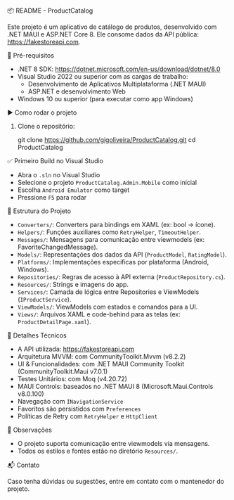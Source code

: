 
📦 README - ProductCatalog

Este projeto é um aplicativo de catálogo de produtos, desenvolvido com .NET MAUI e ASP.NET Core 8. Ele consome dados da API pública: https://fakestoreapi.com.

🧰 Pré-requisitos

- .NET 8 SDK: https://dotnet.microsoft.com/en-us/download/dotnet/8.0
- Visual Studio 2022 ou superior com as cargas de trabalho:
  - Desenvolvimento de Aplicativos Multiplataforma (.NET MAUI)
  - ASP.NET e desenvolvimento Web
- Windows 10 ou superior (para executar como app Windows)

▶️ Como rodar o projeto

1. Clone o repositório:

   git clone https://github.com/gigoliveira/ProductCatalog.git
   cd ProductCatalog

✅ Primeiro Build no Visual Studio

- Abra o `.sln` no Visual Studio
- Selecione o projeto `ProductCatalog.Admin.Mobile` como inicial
- Escolha `Android Emulator` como target
- Pressione `F5` para rodar

📁 Estrutura do Projeto

- `Converters/`: Converters para bindings em XAML (ex: bool → ícone).
- `Helpers/`: Funções auxiliares como `RetryHelper`, `TimeoutHelper`.
- `Messages/`: Mensagens para comunicação entre viewmodels (ex: FavoriteChangedMessage).
- `Models/`: Representações dos dados da API (`ProductModel`, `RatingModel`).
- `Platforms/`: Implementações específicas por plataforma (Android, Windows).
- `Repositories/`: Regras de acesso à API externa (`ProductRepository.cs`).
- `Resources/`: Strings e imagens do app.
- `Services/`: Camada de lógica entre Repositories e ViewModels (`IProductService`).
- `ViewModels/`: ViewModels com estados e comandos para a UI.
- `Views/`: Arquivos XAML e code-behind para as telas (ex: `ProductDetailPage.xaml`).

🔧 Detalhes Técnicos

- A API utilizada: https://fakestoreapi.com
- Arquitetura MVVM: com CommunityToolkit.Mvvm (v8.2.2)
- UI & Funcionalidades: com .NET MAUI Community Toolkit (CommunityToolkit.Maui v7.0.1)
- Testes Unitários: com Moq (v4.20.72)
- MAUI Controls: baseados no .NET MAUI 8 (Microsoft.Maui.Controls v8.0.100)
- Navegação com `INavigationService`
- Favoritos são persistidos com `Preferences`
- Políticas de Retry com `RetryHelper` e `HttpClient`

📌 Observações

- O projeto suporta comunicação entre viewmodels via mensagens.
- Todos os estilos e fontes estão no diretório `Resources/`.

📬 Contato

Caso tenha dúvidas ou sugestões, entre em contato com o mantenedor do projeto.
